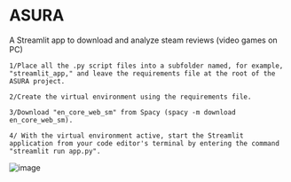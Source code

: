 # ASURA
A Streamlit app to download and analyze steam reviews (video games on PC)

    1/Place all the .py script files into a subfolder named, for example, "streamlit_app," and leave the requirements file at the root of the ASURA project.

    2/Create the virtual environment using the requirements file.

    3/Download "en_core_web_sm" from Spacy (spacy -m download en_core_web_sm).

    4/ With the virtual environment active, start the Streamlit application from your code editor's terminal by entering the command "streamlit run app.py".

![image](https://github.com/ChrysGrosso/ASURA/assets/114347666/6270edd1-bf79-4a35-b065-e36fb7cc1e73)


